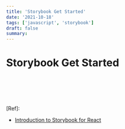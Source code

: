 ```yaml
---
title: 'Storybook Get Started'
date: '2021-10-18'
tags: ['javascript', 'storybook']
draft: false
summary:
---
```


# Storybook Get Started

<br />

<br /><br />

[Ref]:

- [Introduction to Storybook for React](https://storybook.js.org/docs/react/get-started/introduction)

<br /><br /><br />
